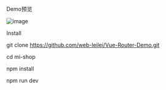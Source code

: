 Demo预览

![image](http://leilei.leileiqq.com/upload/201901/12/201901121312133460.gif)  

Install

git clone https://github.com/web-leilei/Vue-Router-Demo.git

cd mi-shop

npm install

npm run dev

